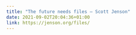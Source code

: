 ```yaml
---
title: "The future needs files – Scott Jenson"
date: 2021-09-02T20:04:36+01:00
link: https://jenson.org/files/
---
```


